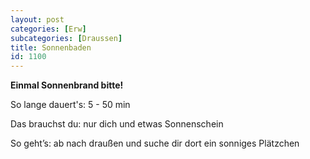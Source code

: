 ```yaml
---
layout: post
categories: [Erw]
subcategories: [Draussen]
title: Sonnenbaden
id: 1100
---
```

**Einmal Sonnenbrand bitte!**

So lange dauert's: 5 - 50 min

Das brauchst du: nur dich und etwas Sonnenschein

So geht’s: ab nach draußen und suche dir dort ein sonniges Plätzchen
